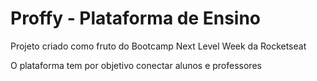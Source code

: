 # Proffy - Plataforma de Ensino
Projeto criado como fruto do Bootcamp Next Level Week da Rocketseat

O plataforma tem por objetivo conectar alunos e professores
